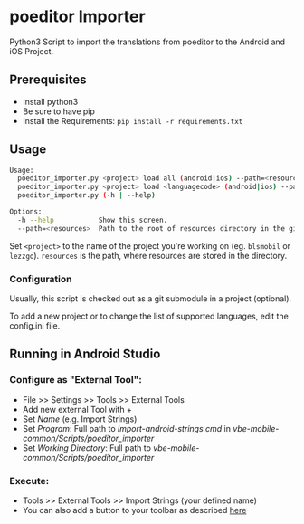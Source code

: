 poeditor Importer
=================

Python3 Script to import the translations from poeditor to the Android and iOS Project.  

Prerequisites
-------------

- Install python3
- Be sure to have pip
- Install the Requirements: `pip install -r requirements.txt`

Usage
-----

```bash
Usage:
  poeditor_importer.py <project> load all (android|ios) --path=<resources>
  poeditor_importer.py <project> load <languagecode> (android|ios) --path=<resources>
  poeditor_importer.py (-h | --help)

Options:
  -h --help           Show this screen.
  --path=<resources>  Path to the root of resources directory in the git repository.
```
Set `<project>` to the name of the project you're working on (eg. `blsmobil` or `lezzgo`). 
`resources` is the path, where resources are stored in the directory.


### Configuration

Usually, this script is checked out as a git submodule in a project (optional).

To add a new project or to change the list of supported languages, edit the config.ini file.


Running in Android Studio
--------------------------

### Configure as "External Tool":
   
- File >> Settings >> Tools >> External Tools
- Add new external Tool with +
- Set *Name* (e.g. Import Strings)
- Set *Program*: Full path to *import-android-strings.cmd* in *vbe-mobile-common/Scripts/poeditor_importer*
- Set *Working Directory*: Full path to *vbe-mobile-common/Scripts/poeditor_importer*

### Execute:

- Tools >> External Tools >> Import Strings (your defined name)
- You can also add a button to your toolbar as described [here](https://stackoverflow.com/questions/25993042/how-to-add-buttons-linked-to-your-external-tool-in-intelij-idea)

